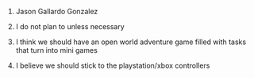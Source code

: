 1) Jason Gallardo Gonzalez

2) I do not plan to unless necessary

3) I think we should have an open world adventure game filled with tasks that turn into mini games 

4) I believe we should stick to the playstation/xbox controllers 

